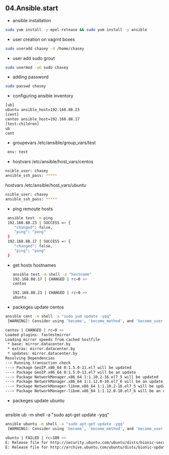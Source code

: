 04.Ansible.start
-------
  - ansible installation
  ``` bash
  sudo yum install -y epel-release && sudo yum install -y ansible
  ```
  - user creation on vagrnt boxes
  ``` bash
  sudo useradd chasey -d /home/chasey
  ```
  - user add sudo grout 
  ``` bash
  sudo usermod -aG sudo chasey
  ```
  - adding password
  ``` bash
  sudo passwd chasey
  ```
  - configuring ansible inventory
  ```bash
[ub]
ubuntu ansible_host=192.168.88.23
[cent]
centos ansible_host=192.168.88.17
[test:children]
ub
cent
```
- groupevars /etc/ansible/group_vars/test
``` bash
 env: test
 ```
- hostvars /etc/ansible/host_vars/centos
``` bash
nsible_user: chasey
ansible_ssh_pass: *****
```
hostvars /etc/ansible/host_vars/ubuntu
``` bash
nsible_user: chasey
ansible_ssh_pass: *****
```
- ping remoute hosts
``` bash
 ansible test -m ping 
 192.168.88.23 | SUCCESS => {
    "changed": false, 
    "ping": "pong"
 }
 192.168.88.17 | SUCCESS => {
    "changed": false, 
    "ping": "pong"
 }
```
- get hosts hostnames
  ``` bash
  ansible test -m shell -a "hostname"
  192.168.88.17 | CHANGED | rc=0 >>
  centos

  192.168.88.23 | CHANGED | rc=0 >>
  ubuntu
  ```
- packeges update centos
``` bash 
ansible cent -m shell -a "sudo yum update -yqq" 
 [WARNING]: Consider using 'become', 'become_method', and 'become_user' rather than running sudo

centos | CHANGED | rc=0 >>
Loaded plugins: fastestmirror
Loading mirror speeds from cached hostfile
 * base: mirror.datacenter.by
 * extras: mirror.datacenter.by
 * updates: mirror.datacenter.by
Resolving Dependencies
--> Running transaction check
---> Package GeoIP.x86_64 0:1.5.0-11.el7 will be updated
---> Package GeoIP.x86_64 0:1.5.0-13.el7 will be an update
---> Package NetworkManager.x86_64 1:1.10.2-16.el7_5 will be updated
---> Package NetworkManager.x86_64 1:1.12.0-10.el7_6 will be an update
---> Package NetworkManager-libnm.x86_64 1:1.10.2-16.el7_5 will be updated
---> Package NetworkManager-libnm.x86_64 1:1.12.0-10.el7_6 will be an update
```
- packeges update ubuntu
``` bash 
```
ansible ub -m shell -a "sudo apt-get update -yqq"
``` bash
ansible ubuntu -m shell -a "sudo apt-get update -yqq"
 [WARNING]: Consider using 'become', 'become_method', and 'become_user' rather than running sudo

ubuntu | FAILED | rc=100 >>
E: Release file for http://security.ubuntu.com/ubuntu/dists/bionic-security/InRelease is not valid yet (invalid for another 1h 14min 36s). Updates for this repository will not be applied.
E: Release file for http://archive.ubuntu.com/ubuntu/dists/bionic-updates/InRelease is not valid yet (invalid for another 1h 14min 50s). Updates for this repository will not be applied.non-zero return code

```